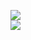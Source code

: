 [![](https://img.shields.io/badge/Made%20With-Github%20Spray-lightgrey.svg?style=for-the-badge&logo=github)](https://github.com/Annihil/github-spray#4471)  
[![](https://i.imgur.com/2DrTn0Z.gif)](https://github.com/Annihil/github-spray)